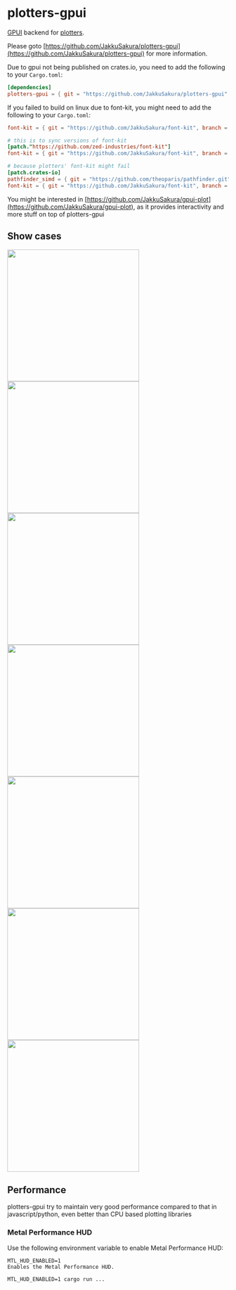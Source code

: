 # plotters-gpui

[GPUI](https://gpui.rs) backend for [plotters](https://github.com/plotters-rs/plotters).

Please goto [https://github.com/JakkuSakura/plotters-gpui](https://github.com/JakkuSakura/plotters-gpui)
for more information.

Due to gpui not being published on crates.io, you need to add the following to your `Cargo.toml`:

```toml
[dependencies]
plotters-gpui = { git = "https://github.com/JakkuSakura/plotters-gpui" }
```

If you failed to build on linux due to font-kit, you might need to add the following to your `Cargo.toml`:

```toml
font-kit = { git = "https://github.com/JakkuSakura/font-kit", branch = "gpui", features = ["source-fontconfig-dlopen"] }

# this is to sync versions of font-kit
[patch."https://github.com/zed-industries/font-kit"]
font-kit = { git = "https://github.com/JakkuSakura/font-kit", branch = "gpui" }

# because plotters' font-kit might fail
[patch.crates-io]
pathfinder_simd = { git = "https://github.com/theoparis/pathfinder.git" }
font-kit = { git = "https://github.com/JakkuSakura/font-kit", branch = "gpui" }

```

You might be interested in [https://github.com/JakkuSakura/gpui-plot](https://github.com/JakkuSakura/gpui-plot), as it
provides interactivity and more stuff on top of plotters-gpui

## Show cases

<img width="300" src="https://github.com/user-attachments/assets/58104fbd-35e7-40a1-be8d-ad18945acacb" />
<img width="300" src="https://github.com/user-attachments/assets/86c95b28-74db-44d3-8599-910d24adee55" />
<img width="300" src="https://github.com/user-attachments/assets/f599b6a8-946d-492a-a423-c2805fb22c4c" />
<img width="300" src="https://github.com/user-attachments/assets/066f3f92-9671-48cf-8383-9a55d1bf0ef7" />
<img width="300" src="https://github.com/user-attachments/assets/e837b24e-50c6-4ddb-ad06-d5084920b424" />
<img width="300" src="https://github.com/user-attachments/assets/fd61a1cb-ef51-4654-9a50-4154694de57e" />
<img width="300" src="https://github.com/user-attachments/assets/4cd02da9-bf8f-4e5e-9b4b-2423787ded0d" />

## Performance

plotters-gpui try to maintain very good performance compared to that in javascript/python, even better than CPU based
plotting libraries

### Metal Performance HUD

Use the following environment variable to enable Metal Performance HUD:

```text
MTL_HUD_ENABLED=1
Enables the Metal Performance HUD.
```

```shell
MTL_HUD_ENABLED=1 cargo run ...
```
